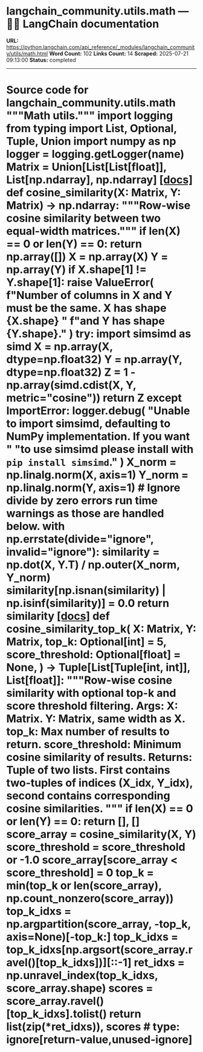 # langchain_community.utils.math — 🦜🔗 LangChain  documentation

**URL:** https://python.langchain.com/api_reference/_modules/langchain_community/utils/math.html
**Word Count:** 102
**Links Count:** 14
**Scraped:** 2025-07-21 09:13:00
**Status:** completed

---

# Source code for langchain\_community.utils.math               """Math utils."""          import logging     from typing import List, Optional, Tuple, Union          import numpy as np          logger = logging.getLogger(__name__)          Matrix = Union[List[List[float]], List[np.ndarray], np.ndarray]                              [[docs]](https://python.langchain.com/api_reference/community/utils/langchain_community.utils.math.cosine_similarity.html#langchain_community.utils.math.cosine_similarity)     def cosine_similarity(X: Matrix, Y: Matrix) -> np.ndarray:         """Row-wise cosine similarity between two equal-width matrices."""         if len(X) == 0 or len(Y) == 0:             return np.array([])              X = np.array(X)         Y = np.array(Y)         if X.shape[1] != Y.shape[1]:             raise ValueError(                 f"Number of columns in X and Y must be the same. X has shape {X.shape} "                 f"and Y has shape {Y.shape}."             )         try:             import simsimd as simd                  X = np.array(X, dtype=np.float32)             Y = np.array(Y, dtype=np.float32)             Z = 1 - np.array(simd.cdist(X, Y, metric="cosine"))             return Z         except ImportError:             logger.debug(                 "Unable to import simsimd, defaulting to NumPy implementation. If you want "                 "to use simsimd please install with `pip install simsimd`."             )             X_norm = np.linalg.norm(X, axis=1)             Y_norm = np.linalg.norm(Y, axis=1)             # Ignore divide by zero errors run time warnings as those are handled below.             with np.errstate(divide="ignore", invalid="ignore"):                 similarity = np.dot(X, Y.T) / np.outer(X_norm, Y_norm)             similarity[np.isnan(similarity) | np.isinf(similarity)] = 0.0             return similarity                                             [[docs]](https://python.langchain.com/api_reference/community/utils/langchain_community.utils.math.cosine_similarity_top_k.html#langchain_community.utils.math.cosine_similarity_top_k)     def cosine_similarity_top_k(         X: Matrix,         Y: Matrix,         top_k: Optional[int] = 5,         score_threshold: Optional[float] = None,     ) -> Tuple[List[Tuple[int, int]], List[float]]:         """Row-wise cosine similarity with optional top-k and score threshold filtering.              Args:             X: Matrix.             Y: Matrix, same width as X.             top_k: Max number of results to return.             score_threshold: Minimum cosine similarity of results.              Returns:             Tuple of two lists. First contains two-tuples of indices (X_idx, Y_idx),                 second contains corresponding cosine similarities.         """         if len(X) == 0 or len(Y) == 0:             return [], []         score_array = cosine_similarity(X, Y)         score_threshold = score_threshold or -1.0         score_array[score_array < score_threshold] = 0         top_k = min(top_k or len(score_array), np.count_nonzero(score_array))         top_k_idxs = np.argpartition(score_array, -top_k, axis=None)[-top_k:]         top_k_idxs = top_k_idxs[np.argsort(score_array.ravel()[top_k_idxs])][::-1]         ret_idxs = np.unravel_index(top_k_idxs, score_array.shape)         scores = score_array.ravel()[top_k_idxs].tolist()         return list(zip(*ret_idxs)), scores  # type: ignore[return-value,unused-ignore]